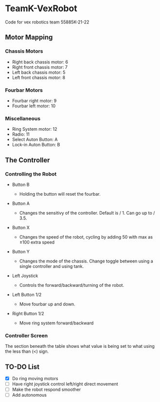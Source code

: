 
#  TeamK-VexRobot

Code for vex robotics team 55885K-21-22

  

## Motor Mapping

### Chassis Motors
* Right back chassis motor: 6
* Right front chassis motor: 7
* Left back chassis motor: 5
* Left front chassis motor: 8

### Fourbar Motors
* Fourbar right motor: 9
* Fourbar left motor: 10

### Miscellaneous
* Ring System motor: 12
* Radio: 11
* Select Auton Button: A
* Lock-in Auton Button: B


##  The Controller

### Controlling the Robot
* Button B

    * Holding the button will reset the fourbar.
* Button A

    * Changes the sensitivy of the controller. Default is / 1. Can go up to / 3.5.
* Button X

    * Changes the speed of the robot, cycling by adding 50 with max as ±100 extra speed
* Button Y

    * Changes the mode of the chassis. Change toggle between using a single controller and using tank.
* Left Joystick

    * Controls the forward/backward/turning of the robot. 
* Left Button 1/2

    * Move fourbar up and down.
* Right Button 1/2

  * Move ring system forward/backward

### Controller Screen
The section beneath the table shows what value is being set to what using the less than (<) sign.



## TO-DO List

- [x] Do ring moving motors
- [ ] Have right joystick control left/right direct movement
- [ ] Make the robot respond smoother
- [ ] Add autonomous
